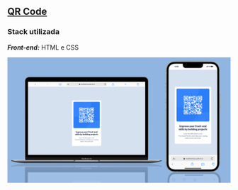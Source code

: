 ## [QR Code](../qr-code/)
### Stack utilizada
***Front-end:*** HTML e CSS

<a href="https://maahbatistaa.github.io/frontend-challenges/qr-code/" target="_blank">
  <img src="./images/qr-code.png" />
</a>
